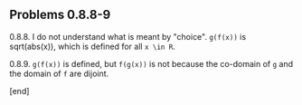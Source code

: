 ## Problems 0.8.8-9

0\.8\.8\. I do not understand what is meant by "choice". `g(f(x))` is sqrt(abs(x)), which is defined for all `x \in R`. 

0\.8\.9\. `g(f(x))` is defined, but `f(g(x))` is not because the co-domain of `g` and the domain of `f` are dijoint.

[end]
